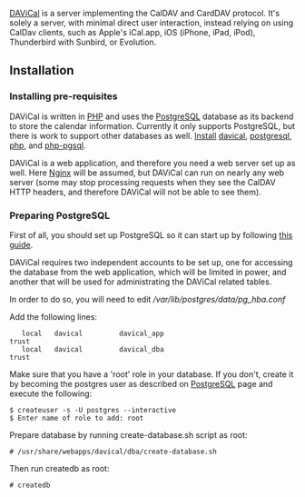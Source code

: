 [DAViCal](https://www.davical.org/) is a server implementing the CalDAV and CardDAV protocol. It's solely a server, with minimal direct user interaction, instead relying on using CalDav clients, such as Apple's iCal.app, iOS (iPhone, iPad, iPod), Thunderbird with Sunbird, or Evolution.

## Installation

### Installing pre-requisites

DAViCal is written in [PHP](/index.php/PHP "PHP") and uses the [PostgreSQL](/index.php/PostgreSQL "PostgreSQL") database as its backend to store the calendar information. Currently it only supports PostgreSQL, but there is work to support other databases as well. [Install](/index.php/Install "Install") [davical](https://aur.archlinux.org/packages/davical/), [postgresql](https://www.archlinux.org/packages/?name=postgresql), [php](https://www.archlinux.org/packages/?name=php), and [php-pgsql](https://www.archlinux.org/packages/?name=php-pgsql).

DAViCal is a web application, and therefore you need a web server set up as well. Here [Nginx](/index.php/Nginx "Nginx") will be assumed, but DAViCal can run on nearly any web server (some may stop processing requests when they see the CalDAV HTTP headers, and therefore DAViCal will not be able to see them).

### Preparing PostgreSQL

First of all, you should set up PostgreSQL so it can start up by following [this guide](/index.php/PostgreSQL#Installing_PostgreSQL "PostgreSQL").

DAViCal requires two independent accounts to be set up, one for accessing the database from the web application, which will be limited in power, and another that will be used for administrating the DAViCal related tables.

In order to do so, you will need to edit */var/lib/postgres/data/pg_hba.conf*

Add the following lines:

```
   local   davical         davical_app                             trust
   local   davical         davical_dba                             trust

```

Make sure that you have a 'root' role in your database. If you don't, create it by becoming the postgres user as described on [PostgreSQL](/index.php/PostgreSQL "PostgreSQL") page and execute the following:

```
$ createuser -s -U postgres --interactive
$ Enter name of role to add: root

```

Prepare database by running create-database.sh script as root:

```
# /usr/share/webapps/davical/dba/create-database.sh

```

Then run createdb as root:

```
# createdb

```